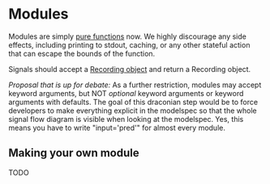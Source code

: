 # Modules

Modules are simply [pure functions](https://en.wikipedia.org/wiki/Pure_function) now. We highly discourage any side effects, including printing to stdout, caching, or any other stateful action that can escape the bounds of the function. 

Signals should accept a [Recording object](recording.md) and return a Recording object. 

*Proposal that is up for debate:* As a further restriction, modules may accept keyword arguments, but NOT *optional* keyword arguments or keyword arguments with defaults. The goal of this draconian step would be to force developers to make everything explicit in the modelspec so that the whole signal flow diagram is visible when looking at the modelspec. Yes, this means you have to write "input='pred'" for almost every module.


## Making your own module

TODO

